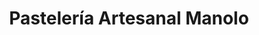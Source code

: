 ---
title: "Pastelería Artesanal Manolo"
url: /madrid/pasteleria-artesanal-manolo/
shop: panadería
---